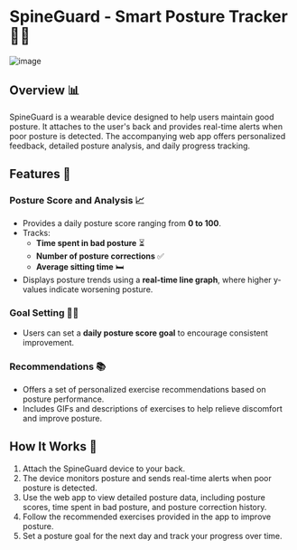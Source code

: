 # SpineGuard - Smart Posture Tracker 🧑‍💼
![image](https://github.com/user-attachments/assets/4ef6704c-989c-4fdb-a0f2-867e58ad3ee8)


## **Overview** 📊
SpineGuard is a wearable device designed to help users maintain good posture. It attaches to the user's back and provides real-time alerts when poor posture is detected. The accompanying web app offers personalized feedback, detailed posture analysis, and daily progress tracking.

## **Features** 🔧

### **Posture Score and Analysis** 📈
- Provides a daily posture score ranging from **0 to 100**.
- Tracks:
  - **Time spent in bad posture** ⏳
  - **Number of posture corrections** ✅
  - **Average sitting time** 🛏️
- Displays posture trends using a **real-time line graph**, where higher y-values indicate worsening posture.

### **Goal Setting** 🏋️‍♂️
- Users can set a **daily posture score goal** to encourage consistent improvement.

### **Recommendations** 📚
- Offers a set of personalized exercise recommendations based on posture performance.
- Includes GIFs and descriptions of exercises to help relieve discomfort and improve posture.

## **How It Works** 🦛
1. Attach the SpineGuard device to your back.
2. The device monitors posture and sends real-time alerts when poor posture is detected.
3. Use the web app to view detailed posture data, including posture scores, time spent in bad posture, and posture correction history.
4. Follow the recommended exercises provided in the app to improve posture.
5. Set a posture goal for the next day and track your progress over time.
